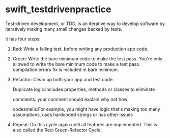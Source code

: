 # swift_testdrivenpractice

Test-driven development, or TDD, is an iterative way to develop software by iteratively making many small changes backed by tests.

It has four steps:
1. Red: Write a failing test, before writing any production app code.
2. Green: Write the bare minimum code to make the test pass.
          You're only allowed to write the bare minimum code to make a test pass.
          compilation errors fix is included in bare minimum.
3. Refactor: Clean up both your app and test code.

      Duplicate logic:includes properties, methods or classes to eliminate
      
      comments: your comment should explain why not how
      
      codesmells:For example, you might have logic that's making too many assumptions, uses hardcoded strings or has other issues
      
4. Repeat: Do this cycle again until all features are implemented.
This is also called the Red-Green-Refactor Cycle.
